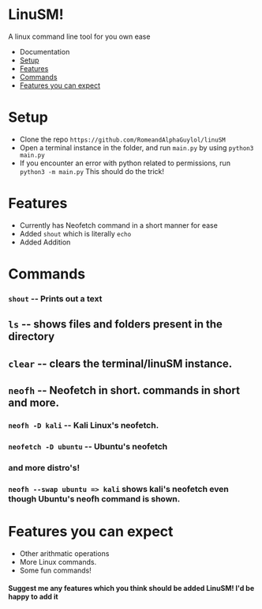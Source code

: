 # LinuSM!
A linux command line tool for you own ease
- Documentation
- [Setup](https://github.com/RomeandAlphaGuylol/linuSM/tree/main#setup)
- [Features](https://github.com/RomeandAlphaGuylol/linuSM/tree/main#features)
- [Commands](https://github.com/RomeandAlphaGuylol/linuSM/tree/main#commands)
- [Features you can expect](https://github.com/RomeandAlphaGuylol/linuSM/tree/main#features-you-can-expect)
# Setup
- Clone the repo `https://github.com/RomeandAlphaGuylol/linuSM`
- Open a terminal instance in the folder, and run `main.py` by using ```python3 main.py```
- If you encounter an error with python related to permissions, run `python3 -m main.py`
This should do the trick!

# Features
- Currently has Neofetch command in a short manner for ease
- Added `shout` which is literally `echo`
- Added Addition
# Commands

### `shout` <text> -- Prints out a text

## `ls` -- shows files and folders present in the directory

## `clear` -- clears the terminal/linuSM instance.
## `neofh` -- Neofetch in short. commands in short and more.
### `neofh -D kali` -- Kali Linux's neofetch.
### `neofetch -D ubuntu` -- Ubuntu's neofetch
### and more distro's!
### `neofh --swap ubuntu => kali` shows kali's neofetch even though Ubuntu's neofh command is shown.
# Features you can expect
- Other arithmatic operations
- More Linux commands.
- Some fun commands!
#### Suggest me any features which you think should be added LinuSM! I'd be happy to add it
